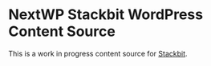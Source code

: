 # NextWP Stackbit WordPress Content Source

This is a work in progress content source for [Stackbit](https://www.stackbit.com/).
